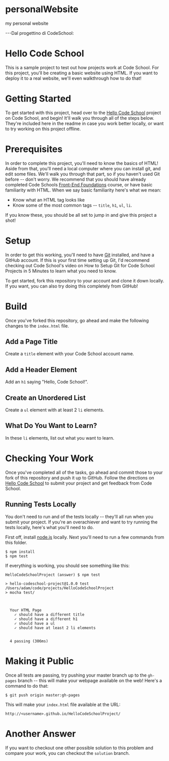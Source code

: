 # personalWebsite
my personal website




---Dal progettino di CodeSchool:
# Hello Code School

This is a sample project to test out how projects work at Code School. For this project, you'll be creating a basic website using HTML. If you want to deploy it to a real website, we'll even walkthrough how to do that!

# Getting Started

To get started with this project, head over to the [Hello Code School](https://www.codeschool.com/projects/hello-code-school) project on Code School, and begin! It'll walk you through all of the steps below. They're included here in the readme in case you work better locally, or want to try working on this project offline.

# Prerequisites

In order to complete this project, you'll need to know the basics of HTML! Aside from that, you'll need a local computer where you can install git, and edit some files. We'll walk you through that part, so if you haven't used Git before -- don't worry. We recommend that you should have already completed Code Schools [Front-End Foundations](https://www.codeschool.com/courses/front-end-foundations) course, or have basic familiarity with HTML. When we say basic familiarity here's what we mean:

* Know what an HTML tag looks like
* Know some of the most common tags -- `title`, `h1`, `ul`, `li`.

If you know these, you should be all set to jump in and give this project a shot!

# Setup

In order to get this working, you'll need to have [Git](https://git-scm.com/) installed, and have a GitHub account. If this is your first time setting up Git, I'd recommend checking out Code School's video on How to Setup Git for Code School Projects in 5 Minutes to learn what you need to know.

To get started, fork this repository to your account and clone it down locally. If you want, you can also try doing this completely from GitHub!

# Build

Once you've forked this repository, go ahead and make the following changes to the `index.html` file.

## Add a Page Title

Create a `title` element with your Code School account name.

## Add a Header Element

Add an `h1` saying "Hello, Code School!".

## Create an Unordered List

Create a `ul` element with at least 2 `li` elements.

## What Do You Want to Learn?

In these `li` elements, list out what you want to learn.

# Checking Your Work

Once you've completed all of the tasks, go ahead and commit those to your fork of this repository and push it up to GitHub. Follow the directions on [Hello Code School](https://www.codeschool.com/projects/hello-code-school) to submit your project and get feedback from Code School.

## Running Tests Locally

You don't need to run and of the tests locally -- they'll all run when you submit your project. If you're an overachiever and want to try running the tests locally, here's what you'll need to do.

First off, install [node.js](https://nodejs.org/en/) locally. Next you'll need to run a few commands from this folder.

```
$ npm install
$ npm test
```

If everything is working, you should see something like this:

```
HelloCodeSchoolProject (answer) $ npm test

> hello-codeschool-project@1.0.0 test /Users/adam/code/projects/HelloCodeSchoolProject
> mocha test/



  Your HTML Page
    ✓ should have a different title
    ✓ should have a different h1
    ✓ should have a ul
    ✓ should have at least 2 li elements


  4 passing (306ms)
```

# Making it Public

Once all tests are passing, try pushing your master branch up to the `gh-pages` branch -- this will make your webpage available on the web! Here's a command to do that:

```
$ git push origin master:gh-pages
```

This will make your `index.html` file available at the URL:

`http://<username>.github.io/HelloCodeSchoolProject/`

# Another Answer

If you want to checkout one other possible solution to this problem and compare your work, you can checkout the `solution` branch.
